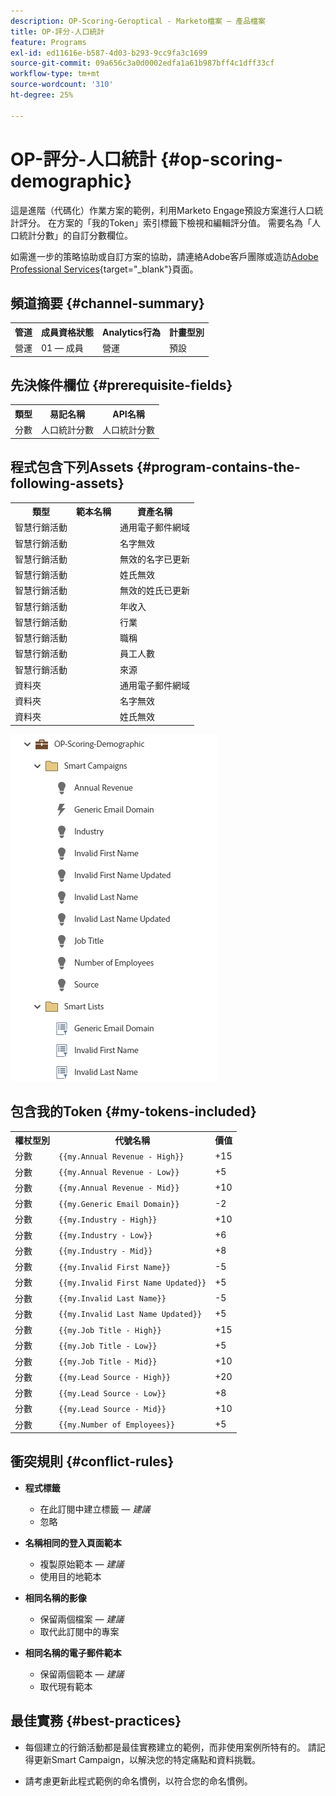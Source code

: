 ```yaml
---
description: OP-Scoring-Geroptical - Marketo檔案 — 產品檔案
title: OP-評分-人口統計
feature: Programs
exl-id: ed11616e-b587-4d03-b293-9cc9fa3c1699
source-git-commit: 09a656c3a0d0002edfa1a61b987bff4c1dff33cf
workflow-type: tm+mt
source-wordcount: '310'
ht-degree: 25%

---
```


# OP-評分-人口統計 {#op-scoring-demographic}

這是進階（代碼化）作業方案的範例，利用Marketo Engage預設方案進行人口統計評分。 在方案的「我的Token」索引標籤下檢視和編輯評分值。 需要名為「人口統計分數」的自訂分數欄位。

如需進一步的策略協助或自訂方案的協助，請連絡Adobe客戶團隊或造訪[Adobe Professional Services](https://business.adobe.com/customers/consulting-services/main.html){target="_blank"}頁面。

## 頻道摘要 {#channel-summary}

<table style="table-layout:auto">
 <tbody>
  <tr>
   <th>管道</th>
   <th>成員資格狀態</th>
   <th>Analytics行為</th>
   <th>計畫型別</th>
  </tr>
  <tr>
   <td>營運</td>
   <td>01 — 成員</td>
   <td>營運</td>
   <td>預設</td>
  </tr>
 </tbody>
</table>

## 先決條件欄位 {#prerequisite-fields}

<table style="table-layout:auto">
 <tbody>
  <tr>
   <th>類型</th>
   <th>易記名稱</th>
   <th>API名稱</th>
  </tr>
  <tr>
   <td>分數</td>
   <td>人口統計分數</td>
   <td>人口統計分數</td>
  </tr>
 </tbody>
</table>

## 程式包含下列Assets {#program-contains-the-following-assets}

<table style="table-layout:auto">
 <tbody>
  <tr>
   <th>類型</th>
   <th>範本名稱</th>
   <th>資產名稱</th>
  </tr>
  <tr>
   <td>智慧行銷活動</td>
   <td> </td>
   <td>通用電子郵件網域</td>
  </tr>
  <tr>
   <td>智慧行銷活動</td>
   <td> </td>
   <td>名字無效</td>
  </tr>
  <tr>
   <td>智慧行銷活動</td>
   <td> </td>
   <td>無效的名字已更新</td>
  </tr>
  <tr>
   <td>智慧行銷活動</td>
   <td> </td>
   <td>姓氏無效</td>
  </tr>
  <tr>
   <td>智慧行銷活動</td>
   <td> </td>
   <td>無效的姓氏已更新</td>
  </tr>
  <tr>
   <td>智慧行銷活動</td>
   <td> </td>
   <td>年收入</td>
  </tr>
  <tr>
   <td>智慧行銷活動</td>
   <td> </td>
   <td>行業</td>
  </tr>
  <tr>
   <td>智慧行銷活動</td>
   <td> </td>
   <td>職稱</td>
  </tr>
  <tr>
   <td>智慧行銷活動</td>
   <td> </td>
   <td>員工人數</td>
  </tr>
  <tr>
   <td>智慧行銷活動</td>
   <td> </td>
   <td>來源</td>
  </tr>
  <tr>
   <td>資料夾</td>
   <td> </td>
   <td>通用電子郵件網域</td>
  </tr>
  <tr>
   <td>資料夾</td>
   <td> </td>
   <td>名字無效</td>
  </tr>
  <tr>
   <td>資料夾</td>
   <td> </td>
   <td>姓氏無效</td>
  </tr>
 </tbody>
</table>

![](assets/op-scoring-demographic-1.png)

## 包含我的Token {#my-tokens-included}

<table style="table-layout:auto">
 <tbody>
  <tr>
   <th>權杖型別</th>
   <th>代號名稱</th>
   <th>價值</th>
  </tr>
  <tr>
   <td>分數</td>
   <td><code>{{my.Annual Revenue - High}}</code></td>
   <td>+15</td>
  </tr>
  <tr>
   <td>分數</td>
   <td><code>{{my.Annual Revenue - Low}}</code></td>
   <td>+5</td>
  </tr>
  <tr>
   <td>分數</td>
   <td><code>{{my.Annual Revenue - Mid}}</code></td>
   <td>+10</td>
  </tr>
   <tr>
   <td>分數</td>
   <td><code>{{my.Generic Email Domain}}</code></td>
   <td>-2</td>
  </tr>
  <tr>
   <td>分數</td>
   <td><code>{{my.Industry - High}}</code></td>
   <td>+10</td>
  </tr>
  <tr>
   <td>分數</td>
   <td><code>{{my.Industry - Low}}</code></td>
   <td>+6</td>
  </tr>
   <tr>
   <td>分數</td>
   <td><code>{{my.Industry - Mid}}</code></td>
   <td>+8</td>
  </tr>
  <tr>
   <td>分數</td>
   <td><code>{{my.Invalid First Name}}</code></td>
   <td>-5</td>
  </tr>
   <tr>
   <td>分數</td>
   <td><code>{{my.Invalid First Name Updated}}</code></td>
   <td>+5</td>
  </tr>
  <tr>
   <td>分數</td>
   <td><code>{{my.Invalid Last Name}}</code></td>
   <td>-5</td>
  </tr>
  <tr>
   <td>分數</td>
   <td><code>{{my.Invalid Last Name Updated}}</code></td>
   <td>+5</td>
  </tr>
  <tr>
   <td>分數</td>
   <td><code>{{my.Job Title - High}}</code></td>
   <td>+15</td>
  </tr>
   <tr>
   <td>分數</td>
   <td><code>{{my.Job Title - Low}}</code></td>
   <td>+5</td>
  </tr>
  <tr>
   <td>分數</td>
   <td><code>{{my.Job Title - Mid}}</code></td>
   <td>+10</td>
  </tr>
  <tr>
   <td>分數</td>
   <td><code>{{my.Lead Source - High}}</code></td>
   <td>+20</td>
  </tr>
  <tr>
   <td>分數</td>
   <td><code>{{my.Lead Source - Low}}</code></td>
   <td>+8</td>
  </tr>
  <tr>
   <td>分數</td>
   <td><code>{{my.Lead Source - Mid}}</code></td>
   <td>+10</td>
  </tr>
  <tr>
   <td>分數</td>
   <td><code>{{my.Number of Employees}}</code></td>
   <td>+5</td>
  </tr>
 </tbody>
</table>

## 衝突規則 {#conflict-rules}

* **程式標籤**
   * 在此訂閱中建立標籤 — _建議_
   * 忽略

* **名稱相同的登入頁面範本**
   * 複製原始範本 — _建議_
   * 使用目的地範本

* **相同名稱的影像**
   * 保留兩個檔案 — _建議_
   * 取代此訂閱中的專案

* **相同名稱的電子郵件範本**
   * 保留兩個範本 — _建議_
   * 取代現有範本

## 最佳實務 {#best-practices}

* 每個建立的行銷活動都是最佳實務建立的範例，而非使用案例所特有的。 請記得更新Smart Campaign，以解決您的特定痛點和資料挑戰。

* 請考慮更新此程式範例的命名慣例，以符合您的命名慣例。
